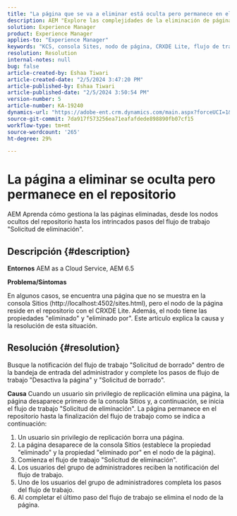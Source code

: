 ```yaml
---
title: "La página que se va a eliminar está oculta pero permanece en el repositorio"
description: AEM "Explore las complejidades de la eliminación de páginas en la y obtenga información acerca de los nodos ocultos, los flujos de trabajo \"Solicitud de eliminación\" y la función de administrador."
solution: Experience Manager
product: Experience Manager
applies-to: "Experience Manager"
keywords: "KCS, consola Sites, nodo de página, CRXDE Lite, flujo de trabajo, repositorio"
resolution: Resolution
internal-notes: null
bug: false
article-created-by: Eshaa Tiwari
article-created-date: "2/5/2024 3:47:20 PM"
article-published-by: Eshaa Tiwari
article-published-date: "2/5/2024 3:50:54 PM"
version-number: 5
article-number: KA-19240
dynamics-url: "https://adobe-ent.crm.dynamics.com/main.aspx?forceUCI=1&pagetype=entityrecord&etn=knowledgearticle&id=1b997bd2-3dc4-ee11-9079-6045bd006268"
source-git-commit: 7da917f573256ea71eafafdede898890fb07cf15
workflow-type: tm+mt
source-wordcount: '265'
ht-degree: 29%

---
```


# La página a eliminar se oculta pero permanece en el repositorio


AEM Aprenda cómo gestiona la las páginas eliminadas, desde los nodos ocultos del repositorio hasta los intrincados pasos del flujo de trabajo &quot;Solicitud de eliminación&quot;.

## Descripción {#description}


<b>Entornos</b>
AEM as a Cloud Service, AEM 6.5

<b>Problema/Síntomas</b>

En algunos casos, se encuentra una página que no se muestra en la consola Sitios (http://localhost:4502/sites.html), pero el nodo de la página reside en el repositorio con el CRXDE Lite. Además, el nodo tiene las propiedades &quot;eliminado&quot; y &quot;eliminado por&quot;. Este artículo explica la causa y la resolución de esta situación.


## Resolución {#resolution}


Busque la notificación del flujo de trabajo &quot;Solicitud de borrado&quot; dentro de la bandeja de entrada del administrador y complete los pasos de flujo de trabajo &quot;Desactiva la página&quot; y &quot;Solicitud de borrado&quot;.

<b>Causa</b>
Cuando un usuario sin privilegio de replicación elimina una página, la página desaparece primero de la consola Sitios y, a continuación, se inicia el flujo de trabajo &quot;Solicitud de eliminación&quot;. La página permanece en el repositorio hasta la finalización del flujo de trabajo como se indica a continuación:
1. Un usuario sin privilegio de replicación borra una página.
2. La página desaparece de la consola Sitios (establece la propiedad &quot;eliminado&quot; y la propiedad &quot;eliminado por&quot; en el nodo de la página).
3. Comienza el flujo de trabajo &quot;Solicitud de eliminación&quot;.
4. Los usuarios del grupo de administradores reciben la notificación del flujo de trabajo.
5. Uno de los usuarios del grupo de administradores completa los pasos del flujo de trabajo.
6. Al completar el último paso del flujo de trabajo se elimina el nodo de la página.
